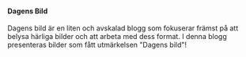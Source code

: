 #### Dagens Bild

Dagens bild är en liten och avskalad blogg som fokuserar främst på att belysa härliga bilder och att arbeta med dess format. I denna blogg presenteras bilder som fått utmärkelsen "Dagens bild"!